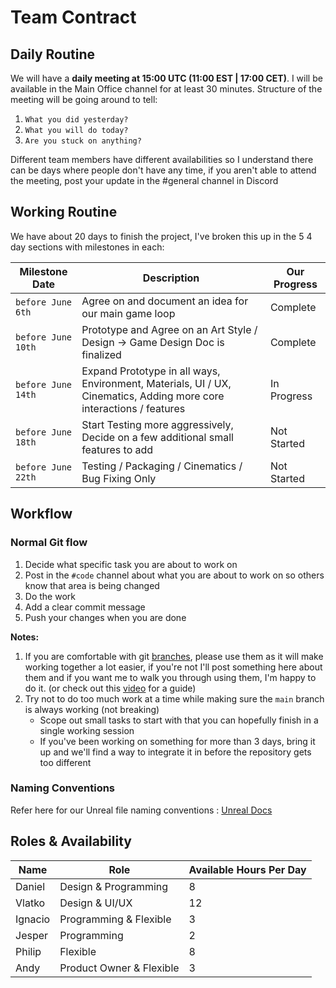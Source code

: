 # Team Contract


## Daily Routine

We will have a <b>daily meeting at 15:00 UTC (11:00 EST | 17:00 CET)</b>. I will be available in the Main Office channel for at least 30 minutes. Structure of the meeting will be going around to tell:
1. `What you did yesterday?`
2. `What you will do today?`
3. `Are you stuck on anything?`

Different team members have different availabilities so I understand there can be days where people don't have any time, if you aren't able to attend the meeting, post your update in the #general channel in Discord

## Working Routine

We have about 20 days to finish the project, I've broken this up in the 5 4 day sections with milestones in each:

| Milestone Date      | Description | Our Progress |
| ----------- | ----------- | ----- |
| `before June 6th`      | Agree on and document an idea for our main game loop  | Complete |
| `before June 10th`      | Prototype and Agree on an Art Style / Design -> Game Design Doc is finalized  | Complete |
| `before June 14th`      | Expand Prototype in all ways, Environment, Materials, UI / UX, Cinematics, Adding more core interactions / features  | In Progress |
| `before June 18th`      | Start Testing more aggressively, Decide on a few additional small features to add | Not Started |
| `before June 22th`      | Testing / Packaging / Cinematics / Bug Fixing Only | Not Started |


## Workflow

### Normal Git flow
1. Decide what specific task you are about to work on
2. Post in the `#code` channel about what you are about to work on so others know that area is being changed
3. Do the work
4. Add a clear commit message
5. Push your changes when you are done

**Notes:** 
1. If you are comfortable with git [branches](https://git-scm.com/book/en/v2/Git-Branching-Branches-in-a-Nutshell), please use them as it will make working together a lot easier, if you're not I'll post something here about them and if you want me to walk you through using them, I'm happy to do it. (or check out this [video](https://www.youtube.com/watch?v=6cLlX0ZqO5Q) for a guide)
2. Try not to do too much work at a time while making sure the `main` branch is always working (not breaking)
    - Scope out small tasks to start with that you can hopefully finish in a single working session
    - If you've been working on something for more than 3 days, bring it up and we'll find a way to integrate it in before the repository gets too different

### Naming Conventions
Refer here for our Unreal file naming conventions : [Unreal Docs](https://docs.unrealengine.com/4.27/en-US/ProductionPipelines/AssetNaming/)

## Roles & Availability

| Name     | Role | Available Hours Per Day|
| ----------- | ----------- | ----- |
| Daniel      | Design & Programming  | 8 |
| Vlatko     | Design & UI/UX | 12 |
| Ignacio      | Programming & Flexible | 3 |
| Jesper     | Programming | 2 |
| Philip      | Flexible | 8 |
| Andy      | Product Owner & Flexible | 3 |
